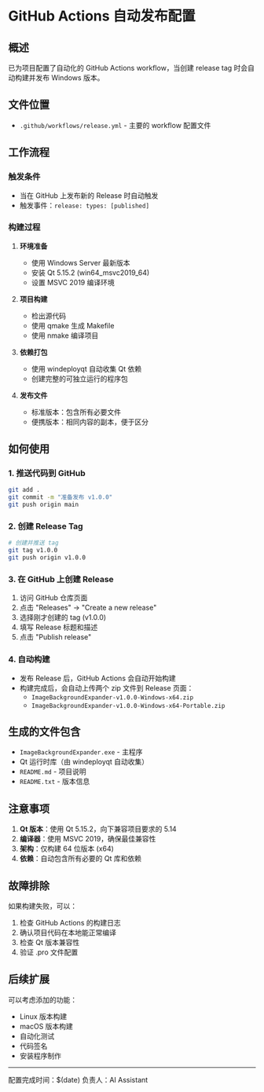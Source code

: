# GitHub Actions 自动发布配置

## 概述

已为项目配置了自动化的 GitHub Actions workflow，当创建 release tag 时会自动构建并发布 Windows 版本。

## 文件位置

- `.github/workflows/release.yml` - 主要的 workflow 配置文件

## 工作流程

### 触发条件
- 当在 GitHub 上发布新的 Release 时自动触发
- 触发事件：`release: types: [published]`

### 构建过程

1. **环境准备**
   - 使用 Windows Server 最新版本
   - 安装 Qt 5.15.2 (win64_msvc2019_64)
   - 设置 MSVC 2019 编译环境

2. **项目构建**
   - 检出源代码
   - 使用 qmake 生成 Makefile
   - 使用 nmake 编译项目

3. **依赖打包**
   - 使用 windeployqt 自动收集 Qt 依赖
   - 创建完整的可独立运行的程序包

4. **发布文件**
   - 标准版本：包含所有必要文件
   - 便携版本：相同内容的副本，便于区分

## 如何使用

### 1. 推送代码到 GitHub
```bash
git add .
git commit -m "准备发布 v1.0.0"
git push origin main
```

### 2. 创建 Release Tag
```bash
# 创建并推送 tag
git tag v1.0.0
git push origin v1.0.0
```

### 3. 在 GitHub 上创建 Release
1. 访问 GitHub 仓库页面
2. 点击 "Releases" -> "Create a new release"
3. 选择刚才创建的 tag (v1.0.0)
4. 填写 Release 标题和描述
5. 点击 "Publish release"

### 4. 自动构建
- 发布 Release 后，GitHub Actions 会自动开始构建
- 构建完成后，会自动上传两个 zip 文件到 Release 页面：
  - `ImageBackgroundExpander-v1.0.0-Windows-x64.zip`
  - `ImageBackgroundExpander-v1.0.0-Windows-x64-Portable.zip`

## 生成的文件包含

- `ImageBackgroundExpander.exe` - 主程序
- Qt 运行时库（由 windeployqt 自动收集）
- `README.md` - 项目说明
- `README.txt` - 版本信息

## 注意事项

1. **Qt 版本**：使用 Qt 5.15.2，向下兼容项目要求的 5.14
2. **编译器**：使用 MSVC 2019，确保最佳兼容性
3. **架构**：仅构建 64 位版本 (x64)
4. **依赖**：自动包含所有必要的 Qt 库和依赖

## 故障排除

如果构建失败，可以：
1. 检查 GitHub Actions 的构建日志
2. 确认项目代码在本地能正常编译
3. 检查 Qt 版本兼容性
4. 验证 .pro 文件配置

## 后续扩展

可以考虑添加的功能：
- Linux 版本构建
- macOS 版本构建
- 自动化测试
- 代码签名
- 安装程序制作

---

配置完成时间：$(date)
负责人：AI Assistant
